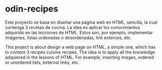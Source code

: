 # odin-recipes
Este proyecto se basa en diseñar una página web en HTML, sencilla, la cual contenga 3 recetas de cocina. La idea es aplicar los conocimientos adquirido en las lecciones de HTML. Estos son, por ejemplo, implementar imágenes, listas ordenadas o desordenadas, link externos, etc.

This project is about design a web page on HTML, a simple one, which has to content 3 recipes cuisine recipes. The idea is to apply all the knowledge adquiered in the lessons of HTML. For example, inserting images, ordered or unordered lists, external links, etc.

